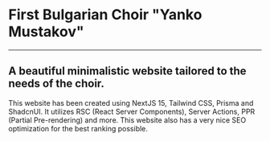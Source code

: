 # First Bulgarian Choir "Yanko Mustakov"
---
## A beautiful minimalistic website tailored to the needs of the choir.

This website has been created using NextJS 15, Tailwind CSS, Prisma and ShadcnUI.
It utilizes RSC (React Server Components), Server Actions, PPR (Partial Pre-rendering) and more.
This website also has a very nice SEO optimization for the best ranking possible.
